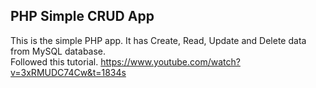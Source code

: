 ## PHP Simple CRUD App

This is the simple PHP app. It has Create, Read, Update and Delete data from MySQL database. 
</br>
Followed this tutorial. 
https://www.youtube.com/watch?v=3xRMUDC74Cw&t=1834s